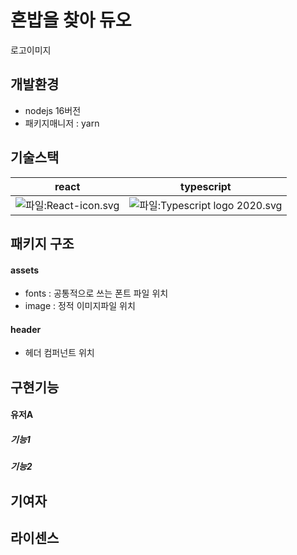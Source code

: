 # 혼밥을 찾아 듀오

로고이미지



## 개발환경

- nodejs 16버전
- 패키지매니저 : yarn 



## 기술스택

| react                                                        | typescript                                                   |
| ------------------------------------------------------------ | ------------------------------------------------------------ |
| ![파일:React-icon.svg](https://upload.wikimedia.org/wikipedia/commons/thumb/a/a7/React-icon.svg/512px-React-icon.svg.png) | ![파일:Typescript logo 2020.svg](https://upload.wikimedia.org/wikipedia/commons/thumb/4/4c/Typescript_logo_2020.svg/512px-Typescript_logo_2020.svg.png) |



## 패키지 구조

#### assets

- fonts : 공통적으로 쓰는 폰트 파일 위치
- image : 정적 이미지파일 위치

#### header

- 헤더 컴퍼넌트 위치



## 구현기능

#### 유저A

##### 기능1 



##### 기능2



## 기여자





## 라이센스



